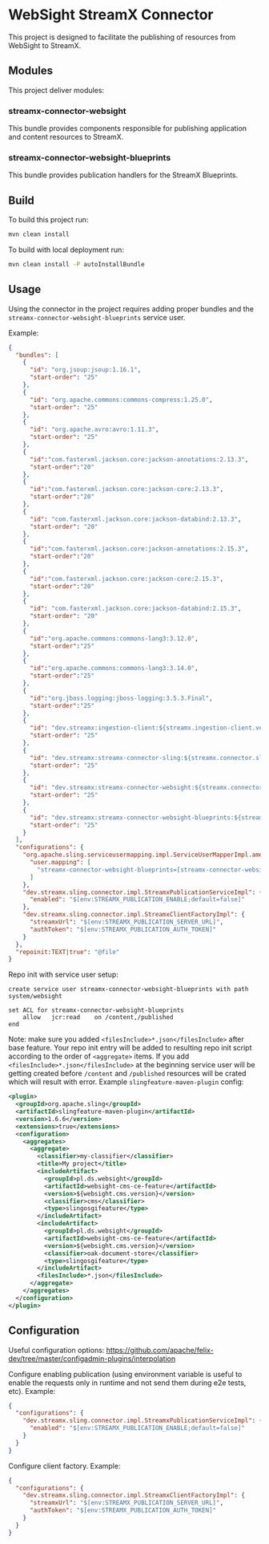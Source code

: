 # WebSight StreamX Connector

This project is designed to facilitate the publishing of resources from WebSight to StreamX.

## Modules

This project deliver modules:

### streamx-connector-websight

This bundle provides components responsible for publishing application and content resources to StreamX.


### streamx-connector-websight-blueprints

This bundle provides publication handlers for the StreamX Blueprints.

## Build

To build this project run:

```bash
mvn clean install
```

To build with local deployment run:

```bash 
mvn clean install -P autoInstallBundle
```

## Usage

Using the connector in the project requires adding proper bundles and the `streamx-connector-websight-blueprints` service user.

Example:

```json
{
  "bundles": [
    {
      "id": "org.jsoup:jsoup:1.16.1",
      "start-order": "25"
    },
    {
      "id": "org.apache.commons:commons-compress:1.25.0",
      "start-order": "25"
    },
    {
      "id": "org.apache.avro:avro:1.11.3",
      "start-order": "25"
    },
    {
      "id":"com.fasterxml.jackson.core:jackson-annotations:2.13.3",
      "start-order":"20"
    },
    {
      "id":"com.fasterxml.jackson.core:jackson-core:2.13.3",
      "start-order":"20"
    },
    {
      "id": "com.fasterxml.jackson.core:jackson-databind:2.13.3",
      "start-order": "20"
    },
    {
      "id":"com.fasterxml.jackson.core:jackson-annotations:2.15.3",
      "start-order":"20"
    },
    {
      "id":"com.fasterxml.jackson.core:jackson-core:2.15.3",
      "start-order":"20"
    },
    {
      "id": "com.fasterxml.jackson.core:jackson-databind:2.15.3",
      "start-order": "20"
    },
    {
      "id":"org.apache.commons:commons-lang3:3.12.0",
      "start-order":"25"
    },
    {
      "id":"org.apache.commons:commons-lang3:3.14.0",
      "start-order":"25"
    },
    {
      "id":"org.jboss.logging:jboss-logging:3.5.3.Final",
      "start-order":"25"
    },
    {
      "id": "dev.streamx:ingestion-client:${streamx.ingestion-client.version}",
      "start-order": "25"
    },
    {
      "id": "dev.streamx:streamx-connector-sling:${streamx.connector.sling.version}",
      "start-order": "25"
    },
    {
      "id": "dev.streamx:streamx-connector-websight:${streamx.connector.websight.version}",
      "start-order": "25"
    },
    {
      "id": "dev.streamx:streamx-connector-websight-blueprints:${streamx.connector.websight.version}",
      "start-order": "25"
    }
  ],
  "configurations": {
    "org.apache.sling.serviceusermapping.impl.ServiceUserMapperImpl.amended~streamx-connector-websight-blueprints": {
      "user.mapping": [
        "streamx-connector-websight-blueprints=[streamx-connector-websight-blueprints]"
      ]
    },
    "dev.streamx.sling.connector.impl.StreamxPublicationServiceImpl": {
      "enabled": "$[env:STREAMX_PUBLICATION_ENABLE;default=false]"
    },
    "dev.streamx.sling.connector.impl.StreamxClientFactoryImpl": {
      "streamxUrl": "$[env:STREAMX_PUBLICATION_SERVER_URL]",
      "authToken": "$[env:STREAMX_PUBLICATION_AUTH_TOKEN]"
    }
  },
  "repoinit:TEXT|true": "@file"
}

```

Repo init with service user setup:

```
create service user streamx-connector-websight-blueprints with path system/websight

set ACL for streamx-connector-websight-blueprints
    allow   jcr:read    on /content,/published
end
```

Note: make sure you added `<filesInclude>*.json</filesInclude>` after base feature.
Your repo init entry will be added to resulting repo init script according to the order
of `<aggregate>` items. If you add `<filesInclude>*.json</filesInclude>` at the beginning
service user will be getting created before `/content` and `/published` resources will be crated
which will result with error. Example `slingfeature-maven-plugin` config:

```xml
<plugin>
  <groupId>org.apache.sling</groupId>
  <artifactId>slingfeature-maven-plugin</artifactId>
  <version>1.6.6</version>
  <extensions>true</extensions>
  <configuration>
    <aggregates>
      <aggregate>
        <classifier>my-classifier</classifier>
        <title>My project</title>
        <includeArtifact>
          <groupId>pl.ds.websight</groupId>
          <artifactId>websight-cms-ce-feature</artifactId>
          <version>${websight.cms.version}</version>
          <classifier>cms</classifier>
          <type>slingosgifeature</type>
        </includeArtifact>
        <includeArtifact>
          <groupId>pl.ds.websight</groupId>
          <artifactId>websight-cms-ce-feature</artifactId>
          <version>${websight.cms.version}</version>
          <classifier>oak-document-store</classifier>
          <type>slingosgifeature</type>
        </includeArtifact>
        <filesInclude>*.json</filesInclude>
      </aggregate>
    </aggregates>
  </configuration>
</plugin>
```

## Configuration

Useful configuration options:
https://github.com/apache/felix-dev/tree/master/configadmin-plugins/interpolation

Configure enabling publication (using environment
variable is useful to enable the requests only in runtime and not send them during e2e tests, etc).
Example:

```json
{
  "configurations": {
    "dev.streamx.sling.connector.impl.StreamxPublicationServiceImpl": {
      "enabled": "$[env:STREAMX_PUBLICATION_ENABLE;default=false]"
    }
  }
}
```

Configure client factory.
Example:

```json
{
  "configurations": {
    "dev.streamx.sling.connector.impl.StreamxClientFactoryImpl": {
      "streamxUrl": "$[env:STREAMX_PUBLICATION_SERVER_URL]",
      "authToken": "$[env:STREAMX_PUBLICATION_AUTH_TOKEN]"
    }
  }
}
```